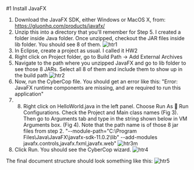 #1 Install JavaFX
1. Download the JavaFX SDK, either Windows or MacOS X, from:
https://gluonhq.com/products/javafx/
2. Unzip this into a directory that you'll remember for Step 5. I created a folder inside Java folder. Once 
unzipped, checkout the JAR files inside lib folder. You should see 8 of them.
![htr1](https://user-images.githubusercontent.com/81070935/180624834-1b4f3776-b694-448b-a209-85c989e0b659.jpg)
3. In Eclipse, create a project as usual. I called it HW2
4. Right click on Project folder, go to Build Path -> Add External Archives
5. Navigate to the path where you unzipped JavaFX and go to lib folder to see those 8 JARs. Select all 8 of them and 
include them to show up in the build path
![htr2](https://user-images.githubusercontent.com/81070935/180624892-a934c421-5f9a-4e9f-ba5d-ce9e60eb1d38.jpg)
6. Now, run the CyberCop file. You should get an error like this:
"Error: JavaFX runtime components are missing, and are required to run this application"
7. 8. Right click on HelloWorld.java in the left panel. Choose Run As  Run Configurations. Check the 
Project and Main class names (Fig 3). Then go to Arguments tab and type in the string shown below in VM 
Arguments box. (Fig 4). Note that the path name is of those 8 jar files from step 2. 
"--module-path="C:\Program Files\Java\JavaFX\javafx-sdk-11.0.2\lib" --add-modules javafx.controls,javafx.fxml,javafx.web"
![htr3m](https://user-images.githubusercontent.com/81070935/180624918-b443b12e-8e1c-4249-8e87-b44f606cac6a.jpg)
8. Click Run. You should see the CyberCop wizard.
![htr4](https://user-images.githubusercontent.com/81070935/180624955-96c94977-bb87-4a75-9f1d-d2468ac6280a.jpg)

The final document structure should look something like this:
![htr5](https://user-images.githubusercontent.com/81070935/180625040-e04f17d8-62fd-4f9a-a997-f9c8a7960bcb.jpg)

